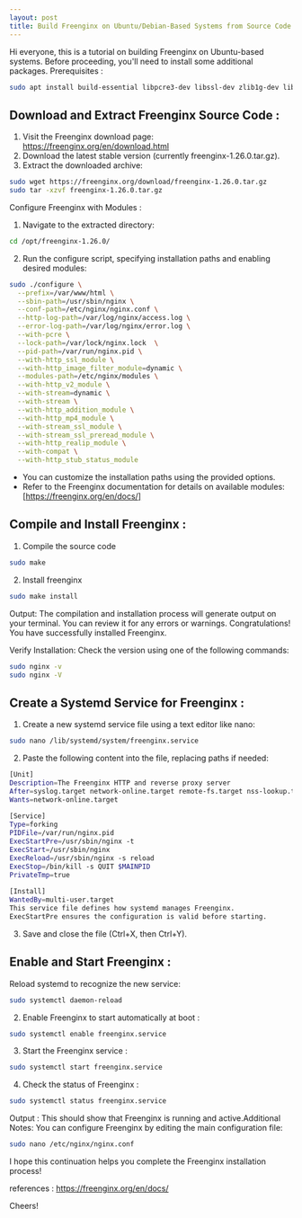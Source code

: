 ```yaml
---
layout: post
title: Build Freenginx on Ubuntu/Debian-Based Systems from Source Code
---
```


Hi everyone, this is a tutorial on building Freenginx on Ubuntu-based systems. Before proceeding, you'll need to install some additional packages.
Prerequisites :
```bash
sudo apt install build-essential libpcre3-dev libssl-dev zlib1g-dev libgd-dev 
```


## Download and Extract Freenginx Source Code :
1. Visit the Freenginx download page: https://freenginx.org/en/download.html
2. Download the latest stable version (currently freenginx-1.26.0.tar.gz).
3. Extract the downloaded archive:

```bash cd /opt/
sudo wget https://freenginx.org/download/freenginx-1.26.0.tar.gz
sudo tar -xzvf freenginx-1.26.0.tar.gz
```
Configure Freenginx with Modules :
1. Navigate to the extracted directory:
```bash
cd /opt/freenginx-1.26.0/
```
2. Run the configure script, specifying installation paths and enabling desired modules:
```bash
sudo ./configure \
  --prefix=/var/www/html \
  --sbin-path=/usr/sbin/nginx \
  --conf-path=/etc/nginx/nginx.conf \
  --http-log-path=/var/log/nginx/access.log \
  --error-log-path=/var/log/nginx/error.log \
  --with-pcre \
  --lock-path=/var/lock/nginx.lock  \
  --pid-path=/var/run/nginx.pid \
  --with-http_ssl_module \
  --with-http_image_filter_module=dynamic \
  --modules-path=/etc/nginx/modules \
  --with-http_v2_module \
  --with-stream=dynamic \
  --with-stream \
  --with-http_addition_module \
  --with-http_mp4_module \
  --with-stream_ssl_module \
  --with-stream_ssl_preread_module \
  --with-http_realip_module \
  --with-compat \
  --with-http_stub_status_module
```

- You can customize the installation paths using the provided options.
- Refer to the Freenginx documentation for details on available modules: [https://freenginx.org/en/docs/]

## Compile and Install Freenginx :
1. Compile the source code
```bash
sudo make
```
2. Install freenginx
```bash
sudo make install
```
Output:
The compilation and installation process will generate output on your terminal. You can review it for any errors or warnings.
Congratulations! You have successfully installed Freenginx.

Verify Installation:
Check the version using one of the following commands:
```bash
sudo nginx -v
sudo nginx -V
```
## Create a Systemd Service for Freenginx :
1. Create a new systemd service file using a text editor like nano:
```bash
sudo nano /lib/systemd/system/freenginx.service
```
2. Paste the following content into the file, replacing paths if needed:
```bash
[Unit]
Description=The Freenginx HTTP and reverse proxy server
After=syslog.target network-online.target remote-fs.target nss-lookup.target
Wants=network-online.target
        
[Service]
Type=forking
PIDFile=/var/run/nginx.pid
ExecStartPre=/usr/sbin/nginx -t
ExecStart=/usr/sbin/nginx
ExecReload=/usr/sbin/nginx -s reload
ExecStop=/bin/kill -s QUIT $MAINPID
PrivateTmp=true
        
[Install]
WantedBy=multi-user.target
This service file defines how systemd manages Freenginx.
ExecStartPre ensures the configuration is valid before starting.
```
3. Save and close the file (Ctrl+X, then Ctrl+Y).

## Enable and Start Freenginx :
Reload systemd to recognize the new service:
```bash
sudo systemctl daemon-reload
```
2. Enable Freenginx to start automatically at boot :
```bash
sudo systemctl enable freenginx.service
```
3. Start the Freenginx service :
```bash
sudo systemctl start freenginx.service
```
4. Check the status of Freenginx :
```bash
sudo systemctl status freenginx.service
```
Output :
This should show that Freenginx is running and active.Additional Notes:
You can configure Freenginx by editing the main configuration file:

```bash
sudo nano /etc/nginx/nginx.conf
```
I hope this continuation helps you complete the Freenginx installation process!

references :
https://freenginx.org/en/docs/

Cheers!
